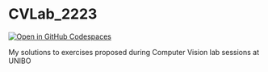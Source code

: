 # CVLab_2223
[![Open in GitHub Codespaces](https://github.com/codespaces/badge.svg)](https://filippocomastri-glorious-space-carnival-jg9xwvwrv95cp67v.github.dev)

My solutions to exercises proposed during Computer Vision lab sessions at UNIBO
